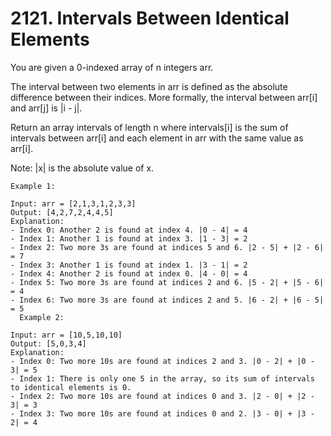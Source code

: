 # 2121. Intervals Between Identical Elements

You are given a 0-indexed array of n integers arr.

The interval between two elements in arr is defined as the absolute difference between their indices. More formally, the interval between arr[i] and arr[j] is |i - j|.

Return an array intervals of length n where intervals[i] is the sum of intervals between arr[i] and each element in arr with the same value as arr[i].

Note: |x| is the absolute value of x.


```
Example 1:

Input: arr = [2,1,3,1,2,3,3]
Output: [4,2,7,2,4,4,5]
Explanation:
- Index 0: Another 2 is found at index 4. |0 - 4| = 4
- Index 1: Another 1 is found at index 3. |1 - 3| = 2
- Index 2: Two more 3s are found at indices 5 and 6. |2 - 5| + |2 - 6| = 7
- Index 3: Another 1 is found at index 1. |3 - 1| = 2
- Index 4: Another 2 is found at index 0. |4 - 0| = 4
- Index 5: Two more 3s are found at indices 2 and 6. |5 - 2| + |5 - 6| = 4
- Index 6: Two more 3s are found at indices 2 and 5. |6 - 2| + |6 - 5| = 5
  Example 2:

Input: arr = [10,5,10,10]
Output: [5,0,3,4]
Explanation:
- Index 0: Two more 10s are found at indices 2 and 3. |0 - 2| + |0 - 3| = 5
- Index 1: There is only one 5 in the array, so its sum of intervals to identical elements is 0.
- Index 2: Two more 10s are found at indices 0 and 3. |2 - 0| + |2 - 3| = 3
- Index 3: Two more 10s are found at indices 0 and 2. |3 - 0| + |3 - 2| = 4
```